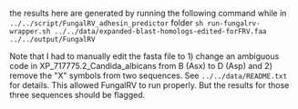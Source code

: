 the results here are generated by running the following command while in `../../script/FungalRV_adhesin_predictor` folder
`sh run-fungalrv-wrapper.sh ../../data/expanded-blast-homologs-edited-forFRV.faa ../../output/FungalRV`

Note that I had to manually edit the fasta file to 1) change an ambiguous code in XP_717775.2_Candida_albicans from B (Asx) to D (Asp) and 2) remove the "X" symbols from two sequences. See `../../data/README.txt` for details. This allowed FungalRV to run properly. But the results for those three sequences should be flagged.
